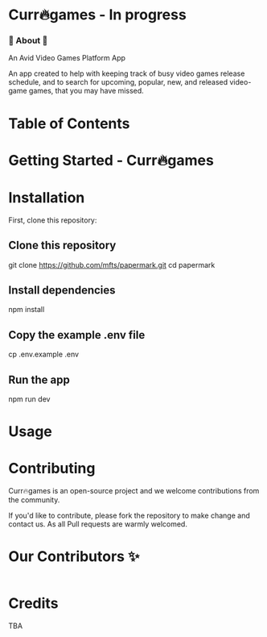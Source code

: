 # Curr🔥games - In progress

### 🚀 About 🚀
<p>An Avid Video Games Platform App</p>
<p>An app created to help with keeping track of busy video games release schedule, and to search for upcoming, popular, new, and released video-game games, that you may have missed.</p>

# Table of Contents


# Getting Started - Curr🔥games

# Installation

First, clone this repository:

<!-- start:code block -->
## Clone this repository
git clone https://github.com/mfts/papermark.git
cd papermark

## Install dependencies
npm install

## Copy the example .env file
cp .env.example .env

## Run the app
npm run dev
<!-- end:code block -->

# Usage

# Contributing

Curr🔥games is an open-source project and we welcome contributions from the community.

If you'd like to contribute, please fork the repository to make change and contact us. As all Pull requests are warmly welcomed.

# Our Contributors ✨

<a href="https://github.com/mfts/papermark/graphs/contributors">
  <img src="" />
</a>

# Credits
TBA

